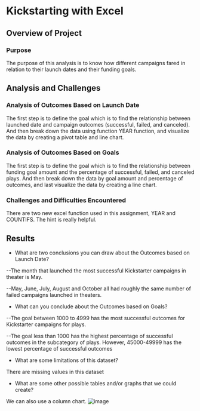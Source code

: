 # Kickstarting with Excel

## Overview of Project

### Purpose
The purpose of this analysis is to know how different campaigns fared in relation to their launch dates and their funding goals. 

## Analysis and Challenges

### Analysis of Outcomes Based on Launch Date

The first step is to define the goal which is to find the relationship between launched date and campaign outcomes (successful, failed, and canceled). And then break down the data using function YEAR function, and visualize the data by creating a pivot table and line chart.
 
### Analysis of Outcomes Based on Goals

The first step is to define the goal which is to find the relationship between funding goal amount and the percentage of successful, failed, and canceled plays. And then break down the data by goal amount and percentage of outcomes, and last visualize the data by creating a line chart. 
 
### Challenges and Difficulties Encountered

There are two new excel function used in this assignment, YEAR and COUNTIFS. The hint is really helpful. 

## Results

- What are two conclusions you can draw about the Outcomes based on Launch Date?

--The month that launched the most successful Kickstarter campaigns in theater is May.

--May, June, July, August and October all had roughly the same number of failed campaigns launched in theaters.

- What can you conclude about the Outcomes based on Goals?

--The goal between 1000 to 4999 has the most successful outcomes for Kickstarter campaigns for plays.  

--The goal less than 1000 has the highest percentage of successful outcomes in the subcategory of plays. However, 45000-49999 has the lowest percentage of successful outcomes

- What are some limitations of this dataset?

There are missing values in this dataset

- What are some other possible tables and/or graphs that we could create?

We can also use a column chart. 
![image](https://user-images.githubusercontent.com/102264298/161412781-ee772f29-daf6-413a-8de4-09e32ab722eb.png)
